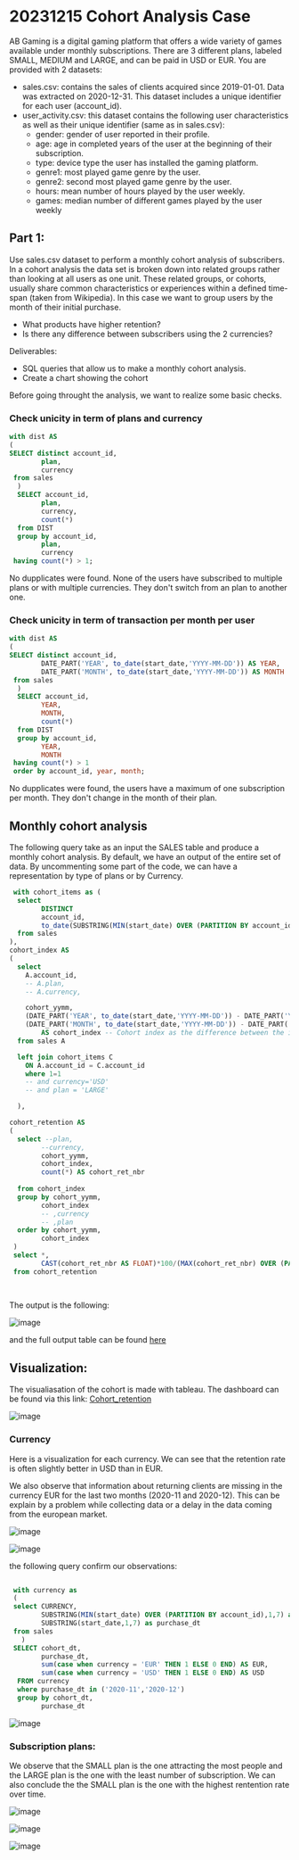 # 20231215 Cohort Analysis Case


AB Gaming is a digital gaming platform that offers a wide variety of games available
under monthly subscriptions. There are 3 different plans, labeled SMALL, MEDIUM and
LARGE, and can be paid in USD or EUR.
You are provided with 2 datasets:
- sales.csv: contains the sales of clients acquired since 2019-01-01. Data was
extracted on 2020-12-31. This dataset includes a unique identifier for each user
(account_id).
- user_activity.csv: this dataset contains the following user characteristics as well
as their unique identifier (same as in sales.csv):
	- gender: gender of user reported in their profile.
	-  age: age in completed years of the user at the beginning of their subscription.
	- type: device type the user has installed the gaming platform.
	- genre1: most played game genre by the user.
	- genre2: second most played game genre by the user.
	- hours: mean number of hours played by the user weekly.
	- games: median number of different games played by the user weekly

## Part 1: 
Use sales.csv dataset to perform a monthly cohort analysis of subscribers.
In a cohort analysis the data set is broken down into related groups rather than looking
at all users as one unit. These related groups, or cohorts, usually share common
characteristics or experiences within a defined time-span (taken from Wikipedia).
In this case we want to group users by the month of their initial purchase.
- What products have higher retention?
- Is there any difference between subscribers using the 2 currencies?

Deliverables:
- SQL queries that allow us to make a monthly cohort analysis.
- Create a chart showing the cohort
  
Before going throught the analysis, we want to realize some basic checks.

### Check unicity in term of plans and currency
```SQL
with dist AS
(
SELECT distinct account_id,
		plan,
        currency
 from sales
  )
  SELECT account_id,
		plan,
        currency,
        count(*)
  from DIST
  group by account_id,
		plan,
        currency
 having count(*) > 1;
```
No dupplicates were found. None of the users have subscribed to multiple plans or with multiple currencies. They don't switch from an plan to another one.

### Check unicity in term of transaction per month per user
```SQL
with dist AS
(
SELECT distinct account_id,
		DATE_PART('YEAR', to_date(start_date,'YYYY-MM-DD')) AS YEAR,
  		DATE_PART('MONTH', to_date(start_date,'YYYY-MM-DD')) AS MONTH
 from sales
  )
  SELECT account_id,
		YEAR,
        MONTH,
        count(*)
  from DIST
  group by account_id,
  		YEAR,
		MONTH
 having count(*) > 1
 order by account_id, year, month;
 ```
No dupplicates were found, the users have a maximum of one subscription per month. They don't change in the month of their plan.

## Monthly cohort analysis 

The following query take as an input the SALES table and produce a monthly cohort analysis. 
By default, we have an output of the entire set of data. By uncommenting some part of the code, we can have a representation by type of plans or by Currency.
```SQL
 with cohort_items as (
  select
        DISTINCT
        account_id,
        to_date(SUBSTRING(MIN(start_date) OVER (PARTITION BY account_id),1,7),'YYYY-MM') AS cohort_yymm -- Evaluate the cohort month
  from sales
),
cohort_index AS
(
  select
    A.account_id,
    -- A.plan,
    -- A.currency,

    cohort_yymm,
    (DATE_PART('YEAR', to_date(start_date,'YYYY-MM-DD')) - DATE_PART('YEAR', cohort_yymm)) * 12+
    (DATE_PART('MONTH', to_date(start_date,'YYYY-MM-DD')) - DATE_PART('MONTH',cohort_yymm)) 
     	AS cohort_index -- Cohort index as the difference between the initial purchase month and the purchase month
  from sales A

  left join cohort_items C 
  	ON A.account_id = C.account_id
    where 1=1
  	-- and currency='USD'
  	-- and plan = 'LARGE'

  ),

cohort_retention AS
(
  select --plan,
  		--currency,
  		cohort_yymm,
  		cohort_index,
        count(*) AS cohort_ret_nbr
  		
  from cohort_index
  group by cohort_yymm,
  		cohort_index
  		-- ,currency
  		-- ,plan
  order by cohort_yymm,
  		cohort_index
 )
 select *,
 		CAST(cohort_ret_nbr AS FLOAT)*100/(MAX(cohort_ret_nbr) OVER (PARTITION BY cohort_yymm)) AS cohort_ret_pct
 from cohort_retention
        
        
```

The output is the following:

![image](https://github.com/jaguara01/20231204_Cohort_Analysis/assets/134049731/783ddaa1-1b48-4abc-a622-5504128a4cb5)

and the full output table can be found [here](Part_1_Cohort_Retention.csv)

## Visualization:
The visualiasation of the cohort is made with tableau. The dashboard can be found via this link: [Cohort_retention](https://public.tableau.com/app/profile/alexis/viz/Cohort_retention_17016768706120/Dashboard1)

![image](https://github.com/jaguara01/20231204_Cohort_Analysis/assets/134049731/6200f3a3-4182-4758-b42b-9036fb300420)

### Currency
Here is a visualization for each currency. We can see that the retention rate is often slightly better in USD than in EUR.

We also observe that information about returning clients are missing in the currency EUR for the last two months (2020-11 and 2020-12). This can be explain by a problem while collecting data or a delay in the data coming from the european market.

![image](https://github.com/jaguara01/20231204_Cohort_Analysis/assets/134049731/c160937b-b645-4944-865b-4b6ab4dae84c)

![image](https://github.com/jaguara01/20231204_Cohort_Analysis/assets/134049731/1e844678-edfb-41c6-aa2a-5bb4418c730f)

the following query confirm our observations:

```SQL

 with currency as
 (
 select CURRENCY,
 		SUBSTRING(MIN(start_date) OVER (PARTITION BY account_id),1,7) as cohort_dt,
        SUBSTRING(start_date,1,7) as purchase_dt
 from sales
   )
 SELECT cohort_dt,
 		purchase_dt,
        sum(case when currency = 'EUR' THEN 1 ELSE 0 END) AS EUR,
        sum(case when currency = 'USD' THEN 1 ELSE 0 END) AS USD
  FROM currency
  where purchase_dt in ('2020-11','2020-12')
  group by cohort_dt,
 		purchase_dt

```

![image](https://github.com/jaguara01/20231204_Cohort_Analysis/assets/134049731/562738b5-64f6-4402-a739-eb27650905e0)

### Subscription plans:
We observe that the SMALL plan is the one attracting the most people and the LARGE plan is the one with the least number of subscription.
We can also conclude the the SMALL plan is the one with the highest rentention rate over time.

![image](https://github.com/jaguara01/20231204_Cohort_Analysis/assets/134049731/a59e6e6b-9719-4afb-ad3c-08a8f97ed946)

![image](https://github.com/jaguara01/20231204_Cohort_Analysis/assets/134049731/3643a23c-cb7a-4c69-b207-c2a4d3cc9a50)

![image](https://github.com/jaguara01/20231204_Cohort_Analysis/assets/134049731/b7a21693-dcb5-4b96-b3b7-1dbc75f25bf8)








